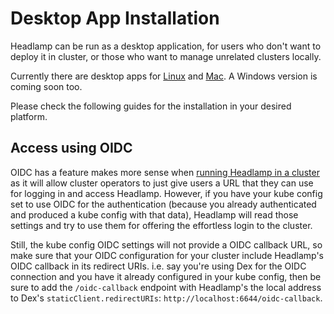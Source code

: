 # Desktop App Installation

Headlamp can be run as a desktop application, for users who don't want to
deploy it in cluster, or those who want to manage unrelated clusters locally.

Currently there are desktop apps for [Linux](./linux-installation) and [Mac](./mac-installation). A Windows version is coming soon too.

Please check the following guides for the installation in your desired platform.

## Access using OIDC

OIDC has a feature makes more sense when
[running Headlamp in a cluster](../in-cluster) as it will allow cluster operators to just
give users a URL that they can use for logging in and access Headlamp.
However, if you have your kube config set to use OIDC for the authentication (because you already
authenticated and produced a kube config with that data), Headlamp will read those settings and
try to use them for offering the effortless login to the cluster.

Still, the kube config OIDC settings will not provide a OIDC callback URL, so make sure that your OIDC configuration for your cluster include Headlamp's OIDC callback in its redirect URIs. i.e. say you're using
Dex for the OIDC connection and you have it already configured in your
kube config, then be sure to add the `/oidc-callback` endpoint with Headlamp's the local address
to Dex's `staticClient.redirectURIs`: `http://localhost:6644/oidc-callback`.
